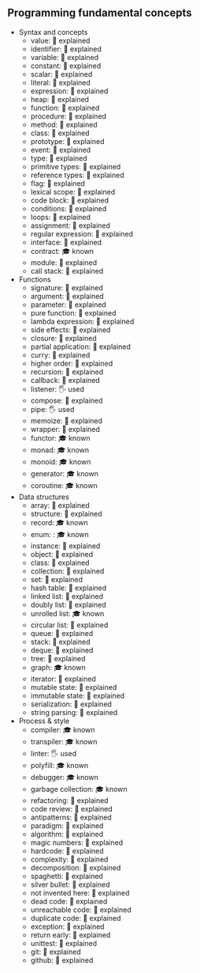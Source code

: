 ## Programming fundamental concepts

- Syntax and concepts
  - value: 🙋 explained
  - identifier: 🙋 explained
  - variable: 🙋 explained
  - constant: 🙋 explained
  - scalar: 🙋 explained
  - literal: 🙋 explained
  - expression: 🙋 explained
  - heap: 🙋 explained
  - function: 🙋 explained
  - procedure: 🙋 explained
  - method: 🙋 explained
  - class: 🙋 explained
  - prototype: 🙋 explained
  - event: 🙋 explained
  - type: 🙋 explained
  - primitive types: 🙋 explained
  - reference types: 🙋 explained
  - flag: 🙋 explained
  - lexical scope: 🙋 explained
  - code block: 🙋 explained
  - conditions: 🙋 explained
  - loops: 🙋 explained
  - assignment: 🙋 explained
  - regular expression: 🙋 explained
  - interface: 🙋 explained
  - contract: 🎓 known
  - module: 🙋 explained
  - call stack: 🙋 explained
- Functions
  - signature: 🙋 explained
  - argument: 🙋 explained
  - parameter: 🙋 explained
  - pure function: 🙋 explained
  - lambda expression: 🙋 explained
  - side effects: 🙋 explained
  - closure: 🙋 explained
  - partial application: 🙋 explained
  - curry: 🙋 explained
  - higher order: 🙋 explained
  - recursion: 🙋 explained
  - callback: 🙋 explained
  - listener: 🖐️ used
  - compose: 🙋 explained
  - pipe: 🖐️ used
  - memoize: 🙋 explained
  - wrapper: 🙋 explained
  - functor: 🎓 known
  - monad: 🎓 known
  - monoid: 🎓 known
  - generator: 🎓 known
  - coroutine: 🎓 known
- Data structures
  - array: 🙋 explained
  - structure: 🙋 explained
  - record: 🎓 known
  - enum: : 🎓 known
  - instance: 🙋 explained
  - object: 🙋 explained
  - class: 🙋 explained
  - collection: 🙋 explained
  - set: 🙋 explained
  - hash table: 🙋 explained
  - linked list: 🙋 explained
  - doubly list: 🙋 explained
  - unrolled list: 🎓 known
  - circular list: 🙋 explained
  - queue: 🙋 explained
  - stack: 🙋 explained
  - deque: 🙋 explained
  - tree: 🙋 explained
  - graph: 🎓 known
  - iterator: 🙋 explained
  - mutable state: 🙋 explained
  - immutable state: 🙋 explained
  - serialization: 🙋 explained
  - string parsing: 🙋 explained
- Process & style
  - compiler: 🎓 known
  - transpiler: 🎓 known
  - linter: 🖐️ used
  - polyfill: 🎓 known
  - debugger: 🎓 known
  - garbage collection: 🎓 known
  - refactoring: 🙋 explained
  - code review: 🙋 explained
  - antipatterns: 🙋 explained
  - paradigm: 🙋 explained
  - algorithm: 🙋 explained
  - magic numbers: 🙋 explained
  - hardcode: 🙋 explained
  - complexity: 🙋 explained
  - decomposition: 🙋 explained
  - spaghetti: 🙋 explained
  - silver bullet: 🙋 explained
  - not invented here: 🙋 explained
  - dead code: 🙋 explained
  - unreachable code: 🙋 explained
  - duplicate code: 🙋 explained
  - exception: 🙋 explained
  - return early: 🙋 explained
  - unittest: 🙋 explained
  - git: 🙋 explained
  - github: 🙋 explained
